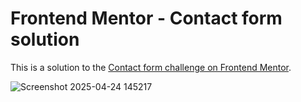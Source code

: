 # Frontend Mentor - Contact form solution

This is a solution to the [Contact form challenge on Frontend Mentor](https://www.frontendmentor.io/challenges/contact-form--G-hYlqKJj).

![Screenshot 2025-04-24 145217](https://github.com/user-attachments/assets/a9a884b1-4c1e-4f20-b05b-9bd3c8d48dc3)
